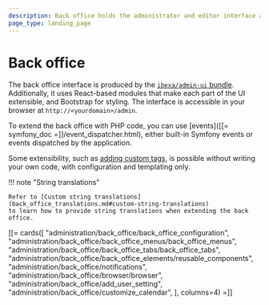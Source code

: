 ```yaml
---
description: Back office holds the administrator and editor interface and allows creating, publishing and managing content, users, settings and so on.
page_type: landing_page
---
```


# Back office

The back office interface is produced by the [`ibexa/admin-ui` bundle](https://github.com/ibexa/admin-ui).
Additionally, it uses React-based modules that make each part of the UI extensible, and Bootstrap for styling.
The interface is accessible in your browser at `http://<yourdomain>/admin`.

To extend the back office with PHP code, you can use [events]([[= symfony_doc =]]/event_dispatcher.html),
either built-in Symfony events or events dispatched by the application.

Some extensibility, such as [adding custom tags](extend_online_editor.md#configure-custom-tags),
is possible without writing your own code, with configuration and templating only.

!!! note "String translations"

    Refer to [Custom string translations](back_office_translations.md#custom-string-translations)
    to learn how to provide string translations when extending the back office.

[[= cards([
    "administration/back_office/back_office_configuration",
    "administration/back_office/back_office_menus/back_office_menus",
    "administration/back_office/back_office_tabs/back_office_tabs",
    "administration/back_office/back_office_elements/reusable_components",
    "administration/back_office/notifications",
    "administration/back_office/browser/browser",
    "administration/back_office/add_user_setting",
    "administration/back_office/customize_calendar",
], columns=4) =]]

